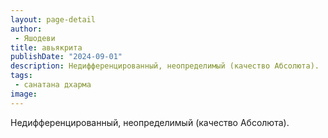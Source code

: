 ```yaml
---
layout: page-detail
author:
 - Яшодеви
title: авьякрита
publishDate: "2024-09-01"
description: Недифференцированный, неопределимый (качество Абсолюта).
tags:
 - санатана дхарма
image: 
---
```


Недифференцированный, неопределимый (качество Абсолюта).

